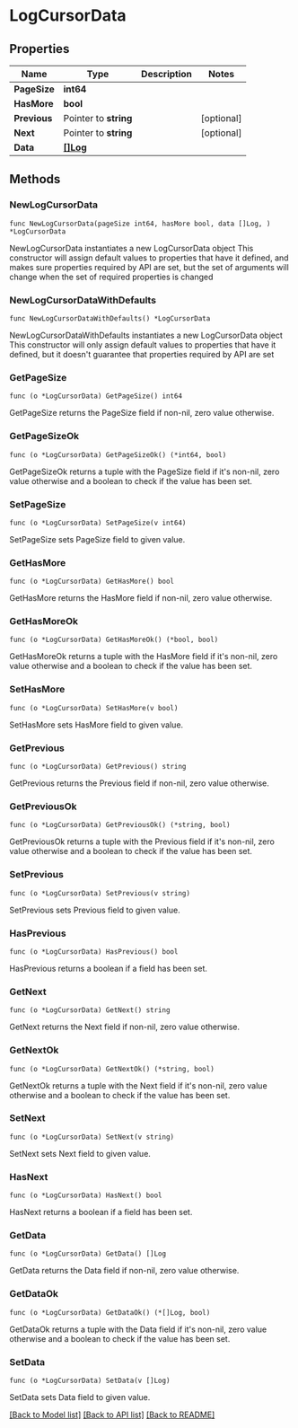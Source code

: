 # LogCursorData

## Properties

Name | Type | Description | Notes
------------ | ------------- | ------------- | -------------
**PageSize** | **int64** |  | 
**HasMore** | **bool** |  | 
**Previous** | Pointer to **string** |  | [optional] 
**Next** | Pointer to **string** |  | [optional] 
**Data** | [**[]Log**](Log.md) |  | 

## Methods

### NewLogCursorData

`func NewLogCursorData(pageSize int64, hasMore bool, data []Log, ) *LogCursorData`

NewLogCursorData instantiates a new LogCursorData object
This constructor will assign default values to properties that have it defined,
and makes sure properties required by API are set, but the set of arguments
will change when the set of required properties is changed

### NewLogCursorDataWithDefaults

`func NewLogCursorDataWithDefaults() *LogCursorData`

NewLogCursorDataWithDefaults instantiates a new LogCursorData object
This constructor will only assign default values to properties that have it defined,
but it doesn't guarantee that properties required by API are set

### GetPageSize

`func (o *LogCursorData) GetPageSize() int64`

GetPageSize returns the PageSize field if non-nil, zero value otherwise.

### GetPageSizeOk

`func (o *LogCursorData) GetPageSizeOk() (*int64, bool)`

GetPageSizeOk returns a tuple with the PageSize field if it's non-nil, zero value otherwise
and a boolean to check if the value has been set.

### SetPageSize

`func (o *LogCursorData) SetPageSize(v int64)`

SetPageSize sets PageSize field to given value.


### GetHasMore

`func (o *LogCursorData) GetHasMore() bool`

GetHasMore returns the HasMore field if non-nil, zero value otherwise.

### GetHasMoreOk

`func (o *LogCursorData) GetHasMoreOk() (*bool, bool)`

GetHasMoreOk returns a tuple with the HasMore field if it's non-nil, zero value otherwise
and a boolean to check if the value has been set.

### SetHasMore

`func (o *LogCursorData) SetHasMore(v bool)`

SetHasMore sets HasMore field to given value.


### GetPrevious

`func (o *LogCursorData) GetPrevious() string`

GetPrevious returns the Previous field if non-nil, zero value otherwise.

### GetPreviousOk

`func (o *LogCursorData) GetPreviousOk() (*string, bool)`

GetPreviousOk returns a tuple with the Previous field if it's non-nil, zero value otherwise
and a boolean to check if the value has been set.

### SetPrevious

`func (o *LogCursorData) SetPrevious(v string)`

SetPrevious sets Previous field to given value.

### HasPrevious

`func (o *LogCursorData) HasPrevious() bool`

HasPrevious returns a boolean if a field has been set.

### GetNext

`func (o *LogCursorData) GetNext() string`

GetNext returns the Next field if non-nil, zero value otherwise.

### GetNextOk

`func (o *LogCursorData) GetNextOk() (*string, bool)`

GetNextOk returns a tuple with the Next field if it's non-nil, zero value otherwise
and a boolean to check if the value has been set.

### SetNext

`func (o *LogCursorData) SetNext(v string)`

SetNext sets Next field to given value.

### HasNext

`func (o *LogCursorData) HasNext() bool`

HasNext returns a boolean if a field has been set.

### GetData

`func (o *LogCursorData) GetData() []Log`

GetData returns the Data field if non-nil, zero value otherwise.

### GetDataOk

`func (o *LogCursorData) GetDataOk() (*[]Log, bool)`

GetDataOk returns a tuple with the Data field if it's non-nil, zero value otherwise
and a boolean to check if the value has been set.

### SetData

`func (o *LogCursorData) SetData(v []Log)`

SetData sets Data field to given value.



[[Back to Model list]](../README.md#documentation-for-models) [[Back to API list]](../README.md#documentation-for-api-endpoints) [[Back to README]](../README.md)



